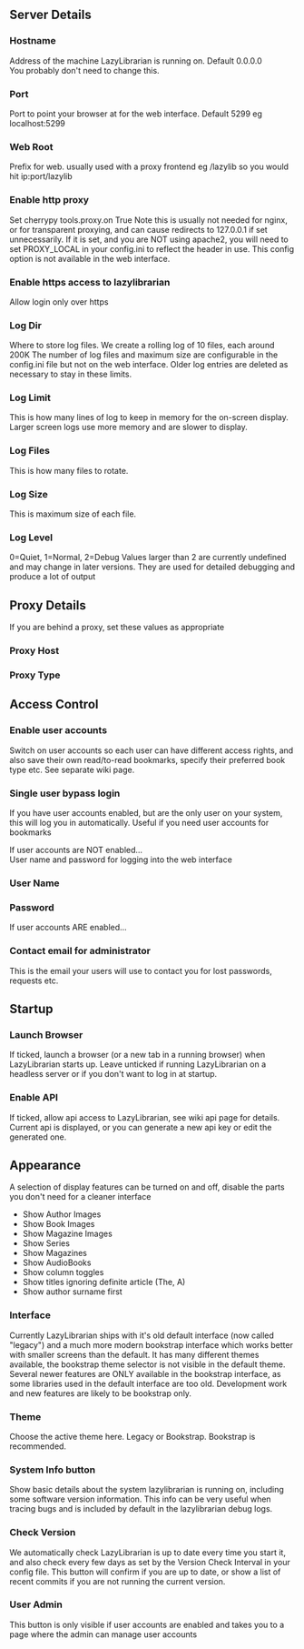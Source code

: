 ## Server Details
### Hostname
Address of the machine LazyLibrarian is running on. Default 0.0.0.0  
You probably don't need to change this.
### Port
Port to point your browser at for the web interface. Default 5299
eg localhost:5299
### Web Root
Prefix for web. usually used with a proxy frontend
eg /lazylib so you would hit ip:port/lazylib
### Enable http proxy
Set cherrypy tools.proxy.on True 
Note this is usually not needed for nginx, or for transparent proxying, and can cause redirects to 127.0.0.1 if set unnecessarily. If it is set, and you are NOT using apache2, you will need to set PROXY_LOCAL in your config.ini to reflect the header in use. This config option is not available in the web interface.
### Enable https access to lazylibrarian 
Allow login only over https

### Log Dir
Where to store log files. We create a rolling log of 10 files, each around 200K
The number of log files and maximum size are configurable in the config.ini file
but not on the web interface.
Older log entries are deleted as necessary to stay in these limits.
### Log Limit
This is how many lines of log to keep in memory for the on-screen display.
Larger screen logs use more memory and are slower to display.
### Log Files
This is how many files to rotate.
### Log Size
This is maximum size of each file.
### Log Level
0=Quiet, 1=Normal, 2=Debug
Values larger than 2 are currently undefined and may change in later versions.
They are used for detailed debugging and produce a lot of output

## Proxy Details
If you are behind a proxy, set these values as appropriate
### Proxy Host
### Proxy Type

## Access Control
### Enable user accounts
Switch on user accounts so each user can have different access rights, and also save their own read/to-read bookmarks, specify their preferred book type etc. See separate wiki page.
### Single user bypass login
If you have user accounts enabled, but are the only user on your system, this will log you in automatically. Useful if you need user accounts for bookmarks

If user accounts are NOT enabled...  
User name and password for logging into the web interface
###  User Name
### Password

If user accounts ARE enabled...
### Contact email for administrator
This is the email your users will use to contact you for lost passwords, requests etc.

## Startup
### Launch Browser
If ticked, launch a browser (or a new tab in a running browser) when LazyLibrarian starts up.
Leave unticked if running LazyLibrarian on a headless server or if you don't want to log in at startup.
### Enable API
If ticked, allow api access to LazyLibrarian, see wiki api page for details.  
Current api is displayed, or you can generate a new api key or edit the generated one.

## Appearance
A selection of display features can be turned on and off, disable the parts you don't need for a cleaner interface
* Show Author Images
* Show Book Images
* Show Magazine Images
* Show Series
* Show Magazines
* Show AudioBooks
* Show column toggles
* Show titles ignoring definite article (The, A)
* Show author surname first

### Interface
Currently LazyLibrarian ships with it's old default interface (now called "legacy") and a much more modern bookstrap interface which works better with smaller screens than the default. 
It has many different themes available, the bookstrap theme selector is not visible in the default theme.
Several newer features are ONLY available in the bookstrap interface, as some libraries used in the default interface are too old. Development work and new features are likely to be bookstrap only.
### Theme
Choose the active theme here. Legacy or Bookstrap. Bookstrap is recommended.

### System Info button
Show basic details about the system lazylibrarian is running on, including some software version information. This info can be very useful when tracing bugs and is included by default in the lazylibrarian debug logs.

### Check Version
We automatically check LazyLibrarian is up to date every time you start it, and also check every few days as set by the Version Check Interval in your config file. This button will confirm if you are up to date, or show a list of recent commits if you are not running the current version. 

### User Admin
This button is only visible if user accounts are enabled and takes you to a page where the admin can manage user accounts
